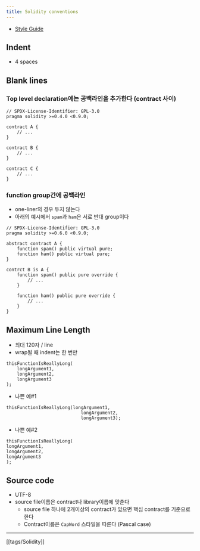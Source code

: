 ```yaml
---
title: Solidity conventions
---
```

- [Style Guide](https://docs.soliditylang.org/en/v0.8.16/style-guide.html#style-guide "Permalink to this heading")

## Indent
- 4 spaces

## Blank lines
### Top level declaration에는 공백라인을 추가한다 (contract 사이)
```solidity
// SPDX-License-Identifier: GPL-3.0
pragma solidity >=0.4.0 <0.9.0;

contract A {
	// ...
}

contract B {
	// ...
}

contract C {
	// ...
}
```

### function group간에 공백라인
- one-liner의 경우 두지 않는다
- 아래의 예시에서 `spam`과 `ham`은 서로 반대 group이다
```solidity
// SPDX-License-Identifier: GPL-3.0
pragma solidity >=0.6.0 <0.9.0;

abstract contract A {
	function spam() public virtual pure;
	function ham() public virtual pure;
}

contrct B is A {
	function spam() public pure override {
		// ...
	}

	function ham() public pure override {
		// ...
	}
}
```

## Maximum Line Length
- 최대 120자 / line
- wrap될 때 indent는 한 번만
```solidity
thisFunctionIsReallyLong(
	longArgument1,
	longArgument2,
	longArgument3
);
```
- 나쁜 예#1
```solidity
thisFunctionIsReallyLong(longArgument1,
							longArgument2,
							longArgument3);
```
- 나쁜 예#2
```solidity
thisFunctionIsReallyLong(
longArgument1,
longArgument2,
longArgument3
);
```
## Source code
- UTF-8
- source file이름은 contract나 library이름에 맞춘다
	- source file 하나에 2개이상의 contract가 있으면 핵심 contract를 기준으로 한다
	- Contract이름은 `CapWord` 스타일을 따른다 (Pascal case)
---
[[tags/Solidity]]